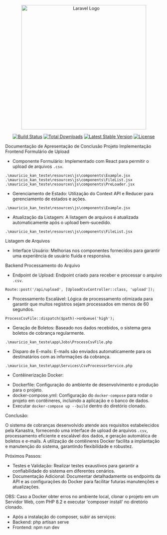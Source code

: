 <p align="center"><a href="https://laravel.com" target="_blank"><img src="https://raw.githubusercontent.com/laravel/art/master/logo-lockup/5%20SVG/2%20CMYK/1%20Full%20Color/laravel-logolockup-cmyk-red.svg" width="400" alt="Laravel Logo"></a></p>

<p align="center">
<a href="https://github.com/laravel/framework/actions"><img src="https://github.com/laravel/framework/workflows/tests/badge.svg" alt="Build Status"></a>
<a href="https://packagist.org/packages/laravel/framework"><img src="https://img.shields.io/packagist/dt/laravel/framework" alt="Total Downloads"></a>
<a href="https://packagist.org/packages/laravel/framework"><img src="https://img.shields.io/packagist/v/laravel/framework" alt="Latest Stable Version"></a>
<a href="https://packagist.org/packages/laravel/framework"><img src="https://img.shields.io/packagist/l/laravel/framework" alt="License"></a>
</p>

Documentação de Apresentação de Conclusão Projeto
Implementação
Frontend
Formulário de Upload

- Componente Formulário: Implementado com React para permitir o upload de arquivos `.csv`.

`.\mauricio_kan_teste\resources\js\components\Example.jsx`
`.\mauricio_kan_teste\resources\js\components\FileList.jsx`
`.\mauricio_kan_teste\resources\js\components\PreLoader.jsx`

- Gerenciamento de Estado: Utilização do Context API e Reducer para gerenciamento de estados e ações.

`.\mauricio_kan_teste\resources\js\components\Example.jsx`

- Atualização da Listagem: A listagem de arquivos é atualizada automaticamente após o upload bem-sucedido.

`.\mauricio_kan_teste\resources\js\components\FileList.jsx`
 
Listagem de Arquivos
- Interface Usuário: Melhorias nos componentes fornecidos para garantir uma experiência de usuário fluida e responsiva.

Backend
Processamento do Arquivo
- Endpoint de Upload: Endpoint criado para receber e processar o arquivo `.csv`.

`Route::post('/api/upload', [UploadCsvController::class, 'upload']);`
  
- Processamento Escalável: Lógica de processamento otimizada para garantir que muitos registros sejam processados em menos de 60 segundos.

`ProcessCsvFile::dispatch($path)->onQueue('high');`

- Geração de Boletos: Baseado nos dados recebidos, o sistema gera boletos de cobrança regularmente.

`.\mauricio_kan_teste\app\Jobs\ProcessCsvFile.php`
 
- Disparo de E-mails: E-mails são enviados automaticamente para os destinatários com as informações da cobrança.

`.\mauricio_kan_teste\app\Services\CsvProcessorService.php`
  
* Contêinerização Docker:
- Dockerfile: Configuração do ambiente de desenvolvimento e produção para o projeto.
- docker-compose.yml: Configuração do `docker-compose` para rodar o projeto em contêineres, incluindo a aplicação e o banco de dados.
- Executar `docker-compose up --build` dentro do diretório clonado.

Conclusão:

O sistema de cobranças desenvolvido atende aos requisitos estabelecidos pela Kanastra, fornecendo uma interface de upload de arquivos `.csv`, processamento eficiente e escalável dos dados, e geração automática de boletos e e-mails. A utilização de contêineres Docker facilita a implantação e manutenção do sistema, garantindo flexibilidade e robustez.

Próximos Passos:
- Testes e Validação: Realizar testes exaustivos para garantir a confiabilidade do sistema em diferentes cenários.
- Documentação Adicional: Documentar detalhadamente os endpoints da API e as configurações do Docker para facilitar futuras manutenções e atualizações.

OBS: Caso a Docker obter erros no ambiente local, clonar o projeto em um Servidor Web, com PHP 8.2 e executar 'composer install' no diretório clonado.
* Após a instalação do composer, subir as serviços:
* Backend: php artisan serve
* Frontend: npm run dev
  

